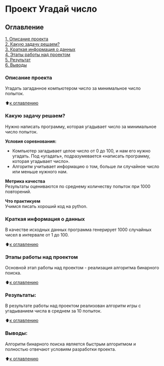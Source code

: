 # Проект Угадай число

## Оглавление  
[1. Описание проекта](#Описание-проекта)  
[2. Какую задачу решаем?](#Какую-задачу-решаем)  
[3. Краткая информация о данных](#Краткая-информация-о-данных)  
[4. Этапы работы над проектом](#Этапы-работы-над-проектом)  
[5. Результат](#Результат)    
[6. Выводы](#Выводы) 

### Описание проекта    
Угадать загаданное компьютером число за минимальное число попыток.

:arrow_up:[к оглавлению](#Оглавление)


### Какую задачу решаем?    
Нужно написать программу, которая угадывает число за минимальное число попыток.

**Условия соревнования:**  
- Компьютер загадывает целое число от 0 до 100, и нам его нужно угадать. Под «угадать», подразумевается «написать программу, которая угадывает число».
- Алгоритм учитывает информацию о том, больше ли случайное число или меньше нужного нам.

**Метрика качества**     
Результаты оцениваются по среднему количеству попыток при 1000 повторений.

**Что практикуем**     
Учимся писать хороший код на python.


### Краткая информация о данных
В качестве исходных данных программа генерирует 1000 случайных чисел в интервале от 1 до 100.
  
:arrow_up:[к оглавлению](#Оглавление)


### Этапы работы над проектом  
Основной этап работы над проектом - реализация алгоритма бинарного поиска.

:arrow_up:[к оглавлению](#Оглавление)


### Результаты:  
В результате работы над проектом реализован алгоритм игры с угадыванием числа в среднем за 10 попыток.

:arrow_up:[к оглавлению](#Оглавление)


### Выводы:  
Алгоритм бинарного поиска является быстрым алгоритмом и полностью отвечают условиям разработки проекта.

:arrow_up:[к оглавлению](#Оглавление)


